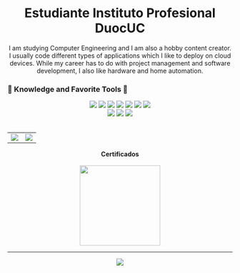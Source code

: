 <div align="center">
  <p>
    <h1> Estudiante Instituto Profesional DuocUC </h1>
  </p>
</div>

<div>
  <p align="center">I am studying Computer Engineering and I am also a hobby content creator. I usually code different types of applications which I like to deploy on cloud devices. While my career has to do with project management and software development, I also like hardware and home automation.</p>
</div>

### 🧠 Knowledge and Favorite Tools 🧰
<div align="center">
  <img src="https://img.shields.io/badge/docker-%230db7ed.svg?style=for-the-badge&logo=docker&logoColor=white">
  <img src="https://img.shields.io/badge/Microsoft%20Azure-0078D4?logo=microsoftazure&logoColor=fff&style=for-the-badge">
  <img src="https://img.shields.io/badge/Oracle-F80000?logo=oracle&logoColor=fff&style=for-the-badge">
  <img src="https://img.shields.io/badge/Termius-000?logo=termius&logoColor=fff&style=for-the-badge">
  <img src="https://img.shields.io/badge/FileZilla-BF0000?logo=filezilla&logoColor=fff&style=for-the-badge">
  <img src="https://img.shields.io/badge/UML-FABD14?logo=uml&logoColor=000&style=for-the-badge">
  <img src="https://img.shields.io/badge/Cloudflare-F38020?logo=cloudflare&logoColor=fff&style=for-the-badge">

</div>

<div align="center">
  <img src="https://img.shields.io/badge/Linux-FCC624?logo=linux&logoColor=000&style=for-the-badge">
  <img src="https://img.shields.io/badge/Arch%20Linux-1793D1?logo=archlinux&logoColor=fff&style=for-the-badge">
  <img src="https://img.shields.io/badge/Ubuntu-E95420?logo=ubuntu&logoColor=fff&style=for-the-badge">
</div>

<br>


<table align="center">
  <tr>
    <td valign="top"><img src="https://github-readme-stats.vercel.app/api/top-langs/?username=strpalgato&theme=dark&show_icons=true&hide_border=true&layout=compact"/></td>
    <td valign="top"><img src="https://github-readme-stats.vercel.app/api?username=strpalgato&theme=dark&show_icons=true&hide_border=true&count_private=true"/></td>
  </tr>
</table>

<p>
  <div align="center">
    <b>Certificados</b>
    <br><br>
    <a href="https://www.credly.com/badges/1cd4a045-8ff5-4bb7-90e1-2ef75f465b8f/public_url" target"_blank">
      <img src="https://images.credly.com/images/be8fcaeb-c769-4858-b567-ffaaa73ce8cf/image.png" width="180px">
    </a>
  </div>
</p>

- - -
<p align="center">
  <img src="https://imgur.com/4fynIyb.gif">
</p>
